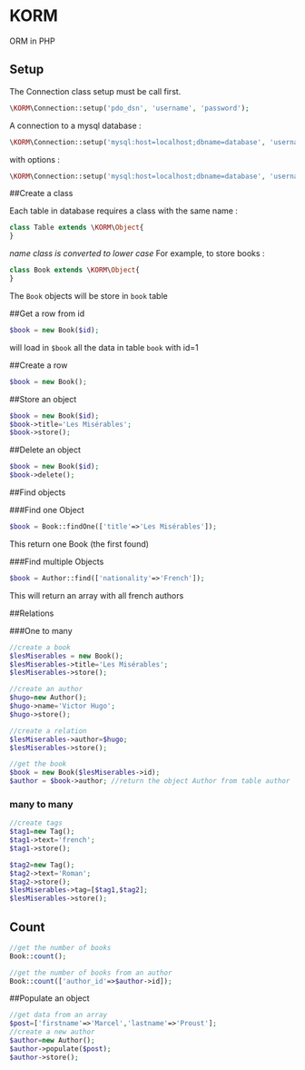# KORM
ORM in PHP


## Setup

The Connection class setup must be call first.

``` php
\KORM\Connection::setup('pdo_dsn', 'username', 'password');
```

A connection to a mysql database :

``` php
\KORM\Connection::setup('mysql:host=localhost;dbname=database', 'username', 'password');
```

with options :

``` php
\KORM\Connection::setup('mysql:host=localhost;dbname=database', 'username', 'password', array(\PDO::MYSQL_ATTR_INIT_COMMAND => 'SET NAMES \'UTF8\''));
```

##Create a class

Each table in database requires a class with the same name :

``` php
class Table extends \KORM\Object{
}
```

_name class is converted to lower case_
For example, to store books :

``` php
class Book extends \KORM\Object{
}
```

The `Book` objects will be store in `book` table

##Get a row from id

``` php
$book = new Book($id);
```

will load in `$book` all the data in table `book` with id=1

##Create a row

``` php
$book = new Book();
```

##Store an object

``` php
$book = new Book($id);
$book->title='Les Misérables';
$book->store();
```

##Delete an object

``` php
$book = new Book($id);
$book->delete();
```

##Find objects

###Find one Object

``` php
$book = Book::findOne(['title'=>'Les Misérables']);
```

This return one Book (the first found)

###Find multiple Objects

``` php
$book = Author::find(['nationality'=>'French']);
```

This will return an array with all french authors

##Relations

###One to many

``` php
//create a book
$lesMiserables = new Book();
$lesMiserables->title='Les Misérables';
$lesMiserables->store();

//create an author
$hugo=new Author();
$hugo->name='Victor Hugo';
$hugo->store();

//create a relation
$lesMiserables->author=$hugo;
$lesMiserables->store();

//get the book
$book = new Book($lesMiserables->id);
$author = $book->author; //return the object Author from table author
```

### many to many

``` php
//create tags
$tag1=new Tag();
$tag1->text='french';
$tag1->store();

$tag2=new Tag();
$tag2->text='Roman';
$tag2->store();
$lesMiserables->tag=[$tag1,$tag2];
$lesMiserables->store();
```

## Count

``` php
//get the number of books
Book::count();

//get the number of books from an author
Book::count(['author_id'=>$author->id]);
```

##Populate an object

``` php
//get data from an array
$post=['firstname'=>'Marcel','lastname'=>'Proust'];
//create a new author
$author=new Author();
$author->populate($post);
$author->store();
```